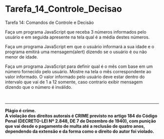 # Tarefa_14_Controle_Decisao
Tarefa 14: Comandos de Controle e Decisão

Faça um programa JavaScript que receba 3 números informados pelo usuário e em seguida apresente na tela qual é a média destes números. 

Faça um programa JavaScript em que o usuário informará a sua idade e o programa emitirá uma mensagem(alert) dizendo se o usuário é ou não menor de idade. 

Faça um programa JavaScript para definir qual é o mês com base em um número fornecido pelo usuário. Mostre na tela o mês correspondente ao valor informado. O valor informado pelo usuário deve estar dentro do intervalo que vai de 1 a 12 somente, caso contrario exibir mensagem dizendo que o número é inválido.

<br>
<hr>
<b>Plágio é crime.<br>
A violação dos direitos autorais é CRIME previsto no <b>artigo 184 do Código Penal (DECRETO-LEI Nº 2.848, DE 7 de Dezembro de 1940)<b>, com punição que vai desde o pagamento de multa até a reclusão de quatro anos, dependendo da extensão e da forma como o direito do autor foi violado.
